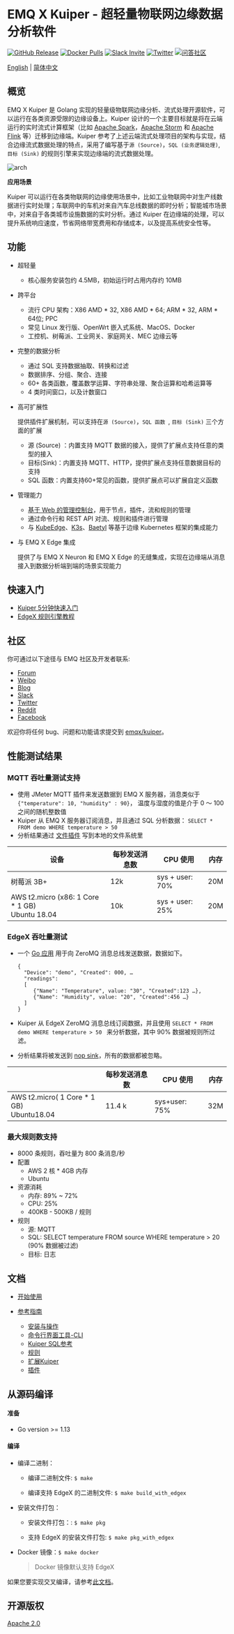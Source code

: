 # EMQ X Kuiper - 超轻量物联网边缘数据分析软件
[![GitHub Release](https://img.shields.io/github/release/emqx/kuiper?color=brightgreen)](https://github.com/emqx/kuiper/releases)
[![Docker Pulls](https://img.shields.io/docker/pulls/emqx/kuiper)](https://hub.docker.com/r/emqx/kuiper)
[![Slack Invite](<https://kuiper-slack-invite.emqx.io/badge.svg>)](https://kuiper-slack-invite.emqx.io/)
[![Twitter](https://img.shields.io/badge/Follow-EMQ%20X-1DA1F2?logo=twitter)](https://twitter.com/emqtt)
[![问答社区](https://img.shields.io/badge/问答社区-Kuiper-yellow)](https://askemq.com/c/kuiper/)

[English](README.md) | [简体中文](README-CN.md)

## 概览

EMQ X Kuiper 是 Golang 实现的轻量级物联网边缘分析、流式处理开源软件，可以运行在各类资源受限的边缘设备上。Kuiper 设计的一个主要目标就是将在云端运行的实时流式计算框架（比如 [Apache Spark](https://spark.apache.org)，[Apache Storm](https://storm.apache.org) 和 [Apache Flink](https://flink.apache.org) 等）迁移到边缘端。Kuiper 参考了上述云端流式处理项目的架构与实现，结合边缘流式数据处理的特点，采用了编写基于``源 (Source)``，``SQL (业务逻辑处理)``, ``目标 (Sink)`` 的规则引擎来实现边缘端的流式数据处理。

![arch](./docs/zh_CN/arch.png)

**应用场景**

Kuiper 可以运行在各类物联网的边缘使用场景中，比如工业物联网中对生产线数据进行实时处理；车联网中的车机对来自汽车总线数据的即时分析；智能城市场景中，对来自于各类城市设施数据的实时分析。通过 Kuiper 在边缘端的处理，可以提升系统响应速度，节省网络带宽费用和存储成本，以及提高系统安全性等。

## 功能

- 超轻量

  - 核心服务安装包约 4.5MB，初始运行时占用内存约 10MB

- 跨平台

  - 流行 CPU 架构：X86 AMD * 32, X86 AMD * 64; ARM * 32, ARM * 64位; PPC
  - 常见 Linux 发行版、OpenWrt 嵌入式系统、MacOS、Docker
  - 工控机、树莓派、工业网关、家庭网关、MEC 边缘云等

- 完整的数据分析

  - 通过 SQL 支持数据抽取、转换和过滤
  - 数据排序、分组、聚合、连接
  - 60+ 各类函数，覆盖数学运算、字符串处理、聚合运算和哈希运算等
  - 4 类时间窗口，以及计数窗口

- 高可扩展性

  提供插件扩展机制，可以支持在``源 (Source)``，``SQL 函数 ``, ``目标 (Sink)`` 三个方面的扩展

  - 源 (Source) ：内置支持 MQTT 数据的接入，提供了扩展点支持任意的类型的接入
  - 目标(Sink)：内置支持 MQTT、HTTP，提供扩展点支持任意数据目标的支持
  - SQL 函数：内置支持60+常见的函数，提供扩展点可以扩展自定义函数

- 管理能力
  - [基于 Web 的管理控制台](https://hub.docker.com/r/emqx/kuiper-manager)，用于节点，插件，流和规则的管理
  - 通过命令行和 REST API 对流、规则和插件进行管理
  - 与 [KubeEdge](https://github.com/kubeedge/kubeedge)、[K3s](https://github.com/rancher/k3s)、[Baetyl](https://github.com/baetyl/baetyl) 等基于边缘 Kubernetes 框架的集成能力

- 与 EMQ X Edge 集成

  提供了与 EMQ X Neuron 和 EMQ X Edge 的无缝集成，实现在边缘端从消息接入到数据分析端到端的场景实现能力

## 快速入门

- [Kuiper 5分钟快速入门](docs/zh_CN/quick_start_docker.md)
- [EdgeX 规则引擎教程](docs/zh_CN/edgex/edgex_rule_engine_tutorial.md)

## 社区

你可通过以下途径与 EMQ 社区及开发者联系:
- [Forum](https://askemq.com/c/kuiper/)
- [Weibo](https://weibo.com/emqtt)
- [Blog](https://www.emqx.cn/blog)
- [Slack](https://kuiper-slack-invite.emqx.io/)
- [Twitter](https://twitter.com/emqtt)
- [Reddit](https://www.reddit.com/r/emqx/)
- [Facebook](https://www.facebook.com/emqxmqtt)

欢迎你将任何 bug、问题和功能请求提交到 [emqx/kuiper](https://github.com/emqx/kuiper/issues)。

## 性能测试结果

### MQTT 吞吐量测试支持

- 使用 JMeter MQTT 插件来发送数据到 EMQ X 服务器，消息类似于 ``{"temperature": 10, "humidity" : 90}``， 温度与湿度的值是介于 0 ～ 100 之间的随机整数值
- Kuiper 从 EMQ X 服务器订阅消息，并且通过 SQL 分析数据： ``SELECT * FROM demo WHERE temperature > 50 `` 
- 分析结果通过 [文件插件](docs/zh_CN/plugins/sinks/file.md) 写到本地的文件系统里

| 设备                                                 | 每秒发送消息数 | CPU 使用        | 内存 |
| ---------------------------------------------------- | -------------- | --------------- | ---- |
| 树莓派 3B+                                           | 12k            | sys + user: 70% | 20M  |
| AWS t2.micro (x86: 1 Core * 1 GB) <br />Ubuntu 18.04 | 10k            | sys + user: 25% | 20M  |

### EdgeX 吞吐量测试

- 一个 [Go 应用](fvt_scripts/edgex/benchmark/pub.go) 用于向 ZeroMQ 消息总线发送数据，数据如下。

  ```
  {
    "Device": "demo", "Created": 000, …
    "readings": 
    [
       {"Name": "Temperature", value: "30", "Created":123 …},
       {"Name": "Humidity", value: "20", "Created":456 …}
    ]
  }
  ```

- Kuiper 从 EdgeX ZeroMQ 消息总线订阅数据，并且使用 ``SELECT * FROM demo WHERE temperature > 50 `` 来分析数据，其中 90% 数据被规则所过滤。

- 分析结果将被发送到 [nop sink](docs/zh_CN/rules/sinks/nop.md)，所有的数据都被忽略。

|                                                | 每秒发送消息数 | CPU 使用      | 内存 |
| ---------------------------------------------- | -------------- | ------------- | ---- |
| AWS t2.micro( 1 Core * 1 GB) <br />Ubuntu18.04 | 11.4 k         | sys+user: 75% | 32M  |

### 最大规则数支持

- 8000 条规则，吞吐量为 800 条消息/秒
- 配置
  - AWS 2 核 * 4GB 内存 
  - Ubuntu
- 资源消耗
  - 内存: 89% ~ 72%
  - CPU: 25%
  - 400KB - 500KB / 规则
- 规则
  - 源: MQTT
  - SQL: SELECT temperature FROM source WHERE temperature > 20 (90% 数据被过滤) 
  - 目标: 日志

## 文档

- [开始使用](docs/zh_CN/getting_started.md) 

- [参考指南](docs/zh_CN/reference.md)
  - [安装与操作](docs/zh_CN/operation/overview.md)
  - [命令行界面工具-CLI](docs/zh_CN/cli/overview.md)
  - [Kuiper SQL参考](docs/zh_CN/sqls/overview.md)
  - [规则](docs/zh_CN/rules/overview.md)
  - [扩展Kuiper](docs/zh_CN/extension/overview.md)
  - [插件](docs/zh_CN/plugins/overview.md)

## 从源码编译

#### 准备

+ Go version >= 1.13

#### 编译

+ 编译二进制：

  - 编译二进制文件: `$ make`

  - 编译支持 EdgeX 的二进制文件: `$ make build_with_edgex`

+ 安装文件打包：

  - 安装文件打包：: `$ make pkg`

  - 支持 EdgeX 的安装文件打包: `$ make pkg_with_edgex`

+ Docker 镜像：`$ make docker`

  > Docker 镜像默认支持 EdgeX


如果您要实现交叉编译，请参考[此文档](docs/zh_CN/cross-compile.md)。

## 开源版权

[Apache 2.0](LICENSE)
